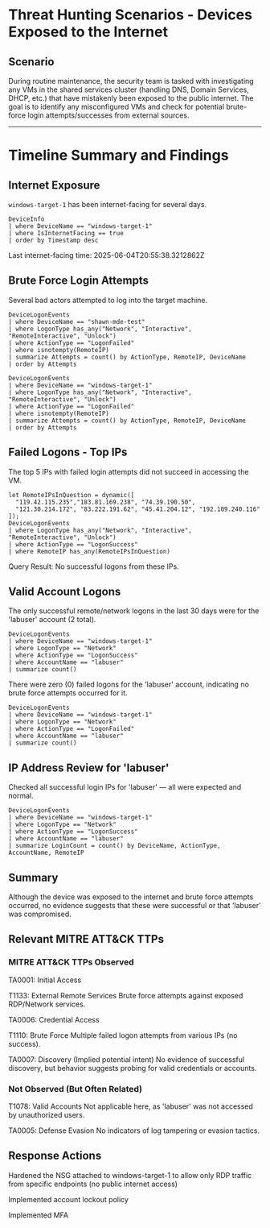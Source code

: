 # Threat Hunting Scenarios - Devices Exposed to the Internet

## Scenario

During routine maintenance, the security team is tasked with investigating any VMs in the shared services cluster (handling DNS, Domain Services, DHCP, etc.) that have mistakenly been exposed to the public internet. The goal is to identify any misconfigured VMs and check for potential brute-force login attempts/successes from external sources.

---

# Timeline Summary and Findings

## Internet Exposure

`windows-target-1` has been internet-facing for several days.

```kusto
DeviceInfo
| where DeviceName == "windows-target-1"
| where IsInternetFacing == true
| order by Timestamp desc
```
Last internet-facing time: 2025-06-04T20:55:38.3212862Z

## Brute Force Login Attempts
Several bad actors attempted to log into the target machine.

```kusto
DeviceLogonEvents
| where DeviceName == "shawn-mde-test"
| where LogonType has_any("Network", "Interactive", "RemoteInteractive", "Unlock")
| where ActionType == "LogonFailed"
| where isnotempty(RemoteIP)
| summarize Attempts = count() by ActionType, RemoteIP, DeviceName
| order by Attempts
```
```kusto
DeviceLogonEvents
| where DeviceName == "windows-target-1"
| where LogonType has_any("Network", "Interactive", "RemoteInteractive", "Unlock")
| where ActionType == "LogonFailed"
| where isnotempty(RemoteIP)
| summarize Attempts = count() by ActionType, RemoteIP, DeviceName
| order by Attempts
```

## Failed Logons - Top IPs
The top 5 IPs with failed login attempts did not succeed in accessing the VM.
```kusto
let RemoteIPsInQuestion = dynamic([
  "119.42.115.235","183.81.169.238", "74.39.190.50",
  "121.30.214.172", "83.222.191.62", "45.41.204.12", "192.109.240.116"
]);
DeviceLogonEvents
| where LogonType has_any("Network", "Interactive", "RemoteInteractive", "Unlock")
| where ActionType == "LogonSuccess"
| where RemoteIP has_any(RemoteIPsInQuestion)
```

Query Result: No successful logons from these IPs.

## Valid Account Logons
The only successful remote/network logons in the last 30 days were for the 'labuser' account (2 total).

```kusto
DeviceLogonEvents
| where DeviceName == "windows-target-1"
| where LogonType == "Network"
| where ActionType == "LogonSuccess"
| where AccountName == "labuser"
| summarize count()
```

There were zero (0) failed logons for the 'labuser' account, indicating no brute force attempts occurred for it.
```kusto
DeviceLogonEvents
| where DeviceName == "windows-target-1"
| where LogonType == "Network"
| where ActionType == "LogonFailed"
| where AccountName == "labuser"
| summarize count()
```

## IP Address Review for 'labuser'
Checked all successful login IPs for 'labuser' — all were expected and normal.
```kusto
DeviceLogonEvents
| where DeviceName == "windows-target-1"
| where LogonType == "Network"
| where ActionType == "LogonSuccess"
| where AccountName == "labuser"
| summarize LoginCount = count() by DeviceName, ActionType, AccountName, RemoteIP
```
## Summary
Although the device was exposed to the internet and brute force attempts occurred, no evidence suggests that these were successful or that 'labuser' was compromised.

## Relevant MITRE ATT&CK TTPs
### MITRE ATT&CK TTPs Observed
TA0001: Initial Access

T1133: External Remote Services
Brute force attempts against exposed RDP/Network services.

TA0006: Credential Access

T1110: Brute Force
Multiple failed logon attempts from various IPs (no success).

TA0007: Discovery (Implied potential intent)
No evidence of successful discovery, but behavior suggests probing for valid credentials or accounts.

### Not Observed (But Often Related)
T1078: Valid Accounts
Not applicable here, as 'labuser' was not accessed by unauthorized users.

TA0005: Defense Evasion
No indicators of log tampering or evasion tactics.

## Response Actions
Hardened the NSG attached to windows-target-1 to allow only RDP traffic from specific endpoints (no public internet access)

Implemented account lockout policy

Implemented MFA







